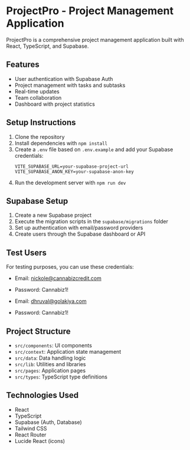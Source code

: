 # ProjectPro - Project Management Application

ProjectPro is a comprehensive project management application built with React, TypeScript, and Supabase.

## Features

- User authentication with Supabase Auth
- Project management with tasks and subtasks
- Real-time updates
- Team collaboration
- Dashboard with project statistics

## Setup Instructions

1. Clone the repository
2. Install dependencies with `npm install`
3. Create a `.env` file based on `.env.example` and add your Supabase credentials:
   ```
   VITE_SUPABASE_URL=your-supabase-project-url
   VITE_SUPABASE_ANON_KEY=your-supabase-anon-key
   ```
4. Run the development server with `npm run dev`

## Supabase Setup

1. Create a new Supabase project
2. Execute the migration scripts in the `supabase/migrations` folder
3. Set up authentication with email/password providers
4. Create users through the Supabase dashboard or API

## Test Users

For testing purposes, you can use these credentials:
- Email: nickole@cannabizcredit.com
- Password: Cannabiz1!

- Email: dhruval@golakiya.com
- Password: Cannabiz1!

## Project Structure

- `src/components`: UI components
- `src/context`: Application state management
- `src/data`: Data handling logic
- `src/lib`: Utilities and libraries
- `src/pages`: Application pages
- `src/types`: TypeScript type definitions

## Technologies Used

- React
- TypeScript
- Supabase (Auth, Database)
- Tailwind CSS
- React Router
- Lucide React (icons)